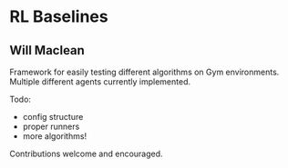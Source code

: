 # RL Baselines
## Will Maclean

Framework for easily testing different algorithms on Gym environments. Multiple different agents currently implemented.

Todo:
- config structure
- proper runners
- more algorithms!

Contributions welcome and encouraged.
